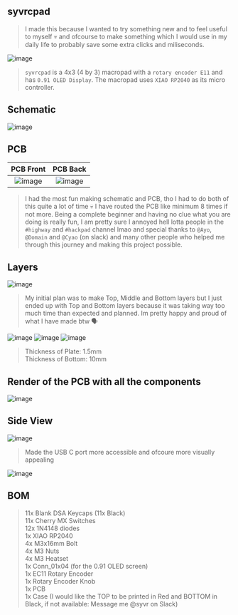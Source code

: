 ## syvrcpad
> I made this because I wanted to try something new and to feel useful to myself 💀 and ofcourse to make something which I would use in my daily life to probably save some extra clicks and miliseconds.


![image](/assets/syvrcpad.JPG)
> `syvrcpad` is a 4x3 (4 by 3) macropad with a `rotary encoder E11` and has `0.91 OLED Display`. The macropad uses `XIAO RP2040` as its micro controller.


## Schematic
![image](/assets/schematic.png)


## PCB
PCB Front           |  PCB Back
:-------------------------:|:-------------------------:|
![image](/assets/pcb_front.png)    |  ![image](/assets/pcb_back.png)
> I had the most fun making schematic and PCB, tho I had to do both of this quite a lot of time 💀 I have routed the PCB like minimum 8 times if not more. Being a complete beginner and having no clue what you are doing is really fun, I am pretty sure I annoyed hell lotta people in the `#highway` and `#hackpad` channel lmao and special thanks to `@Ayo`, `@Domain` and `@Cyao` (on slack) and many other people who helped me through this journey and making this project possible.


## Layers
![image](/assets/layers.JPG)
> My initial plan was to make Top, Middle and Bottom layers but I just ended up with Top and Bottom layers because it was taking way too much time than expected and planned. Im pretty happy and proud of what I have made btw 🗣


![image](/assets/plate.JPG)
![image](/assets/base.JPG)
![image](/assets/case.JPG)
> Thickness of Plate: 1.5mm  
> Thickness of Bottom: 10mm  


## Render of the PCB with all the components
![image](/assets/pcb_render.JPG)


## Side View
![image](/assets/side.JPG)
> Made the USB C port more accessible and ofcoure more visually appealing


![image](/assets/over.JPG)


## BOM
> 11x Blank DSA Keycaps (11x Black)  
> 11x Cherry MX Switches  
> 12x 1N4148 diodes  
> 1x XIAO RP2040  
> 4x M3x16mm Bolt  
> 4x M3 Nuts  
> 4x M3 Heatset  
> 1x Conn_01x04 (for the 0.91 OLED screen)  
> 1x EC11 Rotary Encoder  
> 1x Rotary Encoder Knob  
> 1x PCB  
> 1x Case (I would like the TOP to be printed in Red and BOTTOM in Black, if not available: Message me @syvr on Slack)
